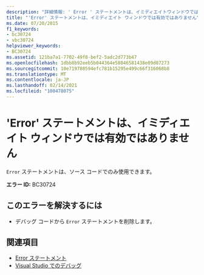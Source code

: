 ```yaml
---
description: "詳細情報: ' Error ' ステートメントは、イミディエイトウィンドウでは有効ではありません"
title: "'Error' ステートメントは、イミディエイト ウィンドウでは有効ではありません"
ms.date: 07/20/2015
f1_keywords:
- bc30724
- vbc30724
helpviewer_keywords:
- BC30724
ms.assetid: 121ba7a1-7702-49f8-bef2-5adc2d773b47
ms.openlocfilehash: 1dbb8b92eeb5b044364e58046581438e09d87273
ms.sourcegitcommit: 10e719780594efc781b15295e499c66f316068b8
ms.translationtype: MT
ms.contentlocale: ja-JP
ms.lasthandoff: 02/14/2021
ms.locfileid: "100478075"
---
```

# <a name="error-statements-are-not-valid-in-the-immediate-window"></a>'Error' ステートメントは、イミディエイト ウィンドウでは有効ではありません

`Error` ステートメントは、ソース コードでのみ使用できます。  
  
 **エラー ID:** BC30724  
  
## <a name="to-correct-this-error"></a>このエラーを解決するには  
  
- デバッグ コードから `Error` ステートメントを削除します。  
  
## <a name="see-also"></a>関連項目

- [Error ステートメント](../language-reference/statements/error-statement.md)
- [Visual Studio でのデバッグ](/visualstudio/debugger/debugger-feature-tour)
